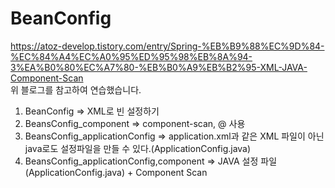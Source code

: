 # BeanConfig

https://atoz-develop.tistory.com/entry/Spring-%EB%B9%88%EC%9D%84-%EC%84%A4%EC%A0%95%ED%95%98%EB%8A%94-3%EA%B0%80%EC%A7%80-%EB%B0%A9%EB%B2%95-XML-JAVA-Component-Scan <br>
위 블로그를 참고하여 연습했습니다.

1. BeanConfig => XML로 빈 설정하기
2. BeansConfig_component => component-scan, @ 사용
3. BeansConfig_applicationConfig => application.xml과 같은 XML 파일이 아닌 java로도 설정파일을 만들 수 있다.(ApplicationConfig.java)
4. BeansConfig_applicationConfig,component => JAVA 설정 파일(ApplicationConfig.java) + Component Scan
